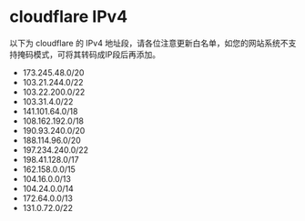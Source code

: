 # cloudflare IPv4

以下为 cloudflare 的 IPv4 地址段，请各位注意更新白名单，如您的网站系统不支持掩码模式，可将其转码成IP段后再添加。

* 173.245.48.0/20
* 103.21.244.0/22
* 103.22.200.0/22
* 103.31.4.0/22
* 141.101.64.0/18
* 108.162.192.0/18
* 190.93.240.0/20
* 188.114.96.0/20
* 197.234.240.0/22
* 198.41.128.0/17
* 162.158.0.0/15
* 104.16.0.0/13
* 104.24.0.0/14
* 172.64.0.0/13
* 131.0.72.0/22